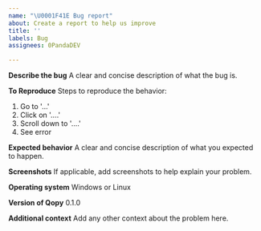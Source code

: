 ```yaml
---
name: "\U0001F41E Bug report"
about: Create a report to help us improve
title: ''
labels: Bug
assignees: 0PandaDEV

---
```


**Describe the bug**
A clear and concise description of what the bug is.

**To Reproduce**
Steps to reproduce the behavior:
1. Go to '...'
2. Click on '....'
3. Scroll down to '....'
4. See error

**Expected behavior**
A clear and concise description of what you expected to happen.

**Screenshots**
If applicable, add screenshots to help explain your problem.

**Operating system**
Windows or Linux

**Version of Qopy**
0.1.0

**Additional context**
Add any other context about the problem here.
